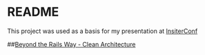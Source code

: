# README

This project was used as a basis for my presentation at [InsiterConf](http://insiter.io/2018/gyn/)

##[Beyond the Rails Way - Clean Architecture](https://speakerdeck.com/patybastos/beyond-the-rails-way-clean-architecture)
